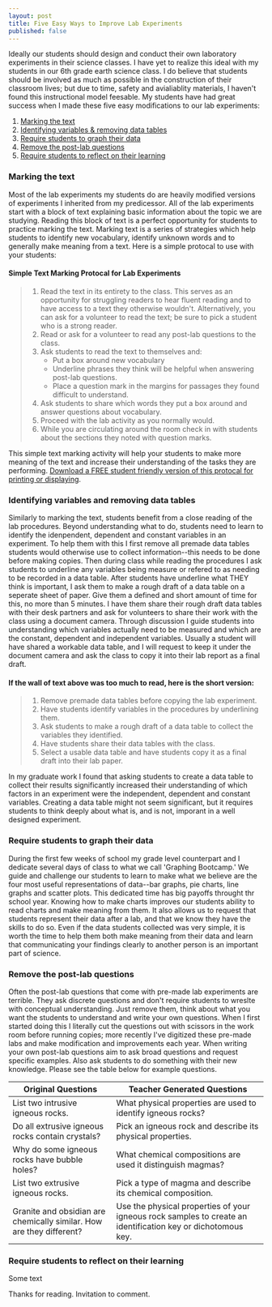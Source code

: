 ```yaml
---
layout: post
title: Five Easy Ways to Improve Lab Experiments
published: false
---
```


Ideally our students should design and conduct their own laboratory experiments in their science classes. I have yet to realize this ideal with my students in our 6th grade earth science class. I do believe that students should be involved as much as possible in the construction of their classroom lives; but due to time, safety and avialiablity materials, I haven't found this instructional model feesable. My students have had great success when I made these five easy modifications to our lab experiments:

1. [Marking the text](#mark_the_text)
2. [Identifying variables & removing data tables](#procedures)  
3. [Require students to graph their data](#graph_data)   
4. [Remove the post-lab questions](#questions)   
5. [Require students to reflect on their learning](#reflect)   

### <a id="mark_the_text"></a>Marking the text
Most of the lab experiments my students do are heavily modified versions of experiments I inherited from my predicessor. All of the lab experiments start with a block of text explaining basic information about the topic we are studying. Reading this block of text is a perfect opportunity for students to practice marking the text. Marking text is a series of strategies which help students to identify new vocabulary, identify unknown words and to generally make meaning from a text. Here is a simple protocal to use with your students:

#### Simple Text Marking Protocal for Lab Experiments
> 1. Read the text in its entirety to the class. This serves as an opportunity for struggling readers to hear fluent reading and to have access to a text they otherwise wouldn't. Alternatively, you can ask for a volunteer to read the text; be sure to pick a student who is a strong reader.
> 2. Read or ask for a volunteer to read any post-lab questions to the class.
> 3. Ask students to read the text to themselves and:
>    * Put a box around new vocabulary
>    * Underline phrases they think will be helpful when answering post-lab questions.
>    * Place a question mark in the margins for passages they found difficult to understand.
> 4. Ask students to share which words they put a box around and answer questions about vocabulary.
> 5. Proceed with the lab activity as you normally would.
> 6. While you are circulating around the room check in with students about the sections they noted with question marks.

This simple text marking activity will help your students to make more meaning of the text and increase their understanding of the tasks they are performing. [Download a FREE student friendly version of this protocal for printing or displaying](https://www.teacherspayteachers.com/Product/Text-Marking-Protocol-for-Lab-Experiments-3485031).

### <a id="procedures"></a>Identifying variables and removing data tables
Similarly to marking the text, students benefit from a close reading of the lab procedures. Beyond understanding what to do, students need to learn to identify the idenpendent, dependent and constant variables in an experiment. To help them with this I first remove all premade data tables students would otherwise use to collect information--this needs to be done before making copies. Then during class while reading the procedures I ask students to underline any variables being measure or refered to as needing to be recorded in a data table. After students have underline what THEY think is important, I ask them to make a rough draft of a data table on a seperate sheet of paper. Give them a defined and short amount of time for this, no more than 5 minutes. I have them share their rough draft data tables with their desk partners and ask for volunteers to share their work with the class using a document camera. Through discussion I guide students into understanding which variables actually need to be measured and which are the constant, dependent and independent variables. Usually a student will have shared a workable data table, and I will request to keep it under the document camera and ask the class to copy it into their lab report as a final draft.

#### If the wall of text above was too much to read, here is the short version:
> 1. Remove premade data tables before copying the lab experiment.
> 2. Have students identify variables in the procedures by underlining them.
> 3. Ask students to make a rough draft of a data table to collect the variables they identified.
> 4. Have students share their data tables with the class.
> 5. Select a usable data table and have students copy it as a final draft into their lab paper.

In my graduate work I found that asking students to create a data table to collect their results significantly increased their understanding of which factors in an experiment were the independent, dependent and constant variables. Creating a data table might not seem significant, but it requires students to think deeply about what is, and is not, imporant in a well designed experiment.

### <a id="graph_data"></a>Require students to graph their data
During the first few weeks of school my grade level counterpart and I dedicate several days of class to what we call 'Graphing Bootcamp.' We guide and challenge our students to learn to make what we believe are the four most useful representations of data--bar graphs, pie charts, line graphs and scatter plots. This dedicated time has big payoffs throught thr school year. Knowing how to make charts improves our students ability to read charts and make meaning from them. It also allows us to request that students represent their data after a lab, and that we know they have the skills to do so. Even if the data students collected was very simple, it is worth the time to help them both make meaning from their data and learn that communicating your findings clearly to another person is an important part of science.

### <a id="questions"></a>Remove the post-lab questions
Often the post-lab questions that come with pre-made lab experiments are terrible. They ask discrete questions and don't require students to wreslte with conceptual understanding. Just remove them, think about what you want the students to understand and write your own questions. When I first started doing this I literally cut the questions out with scissors in the work room before running copies; more recently I've digitized these pre-made labs and make modification and improvements each year. When writing your own post-lab questions aim to ask broad questions and request specific examples. Also ask students to do something with their new knowledge. Please see the table below for example questions.

Original Questions | Teacher Generated Questions
---|---
List two intrusive igneous rocks. | What physical properties are used to identify igneous rocks?
Do all extrusive igneous rocks contain crystals? | Pick an igneous rock and describe its physical properties.
Why do some igneous rocks have bubble holes? | What chemical compositions are used it distinguish magmas?
List two extrusive igneous rocks. | Pick a type of magma and describe its chemical composition.
Granite and obsidian are chemically similar. How are they different? | Use the physical properties of your igneous rock samples to create an identification key or dichotomous key.



### <a id="reflect"></a>Require students to reflect on their learning
Some text

Thanks for reading. Invitation to comment.
